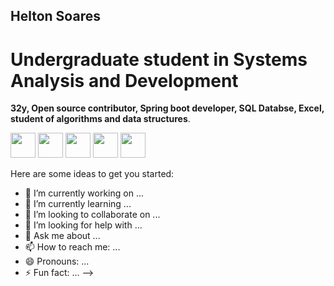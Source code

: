 ## Helton Soares        
# Undergraduate student in Systems Analysis and Development

**32y, Open source contributor, Spring boot developer, SQL Databse, Excel, student of algorithms and data structures**.



 <img src="https://cdn.jsdelivr.net/gh/devicons/devicon@latest/icons/java/java-original.svg" width=40 height=40/> <img src="https://cdn.jsdelivr.net/gh/devicons/devicon@latest/icons/javascript/javascript-original.svg" width=40 height=40/> <img src="https://cdn.jsdelivr.net/gh/devicons/devicon@latest/icons/spring/spring-original.svg" widht=40 height=40/> 
 <img src="https://cdn.jsdelivr.net/gh/devicons/devicon@latest/icons/mysql/mysql-original.svg" widht=40 height=40/> 
            <img src="https://cdn.jsdelivr.net/gh/devicons/devicon@latest/icons/linux/linux-original.svg" height=40 widht=40 />
          
          
          
          
          
          

Here are some ideas to get you started:

- 🔭 I’m currently working on ...
- 🌱 I’m currently learning ...
- 👯 I’m looking to collaborate on ...
- 🤔 I’m looking for help with ...
- 💬 Ask me about ...
- 📫 How to reach me: ...
- 😄 Pronouns: ...
- ⚡ Fun fact: ...
-->
